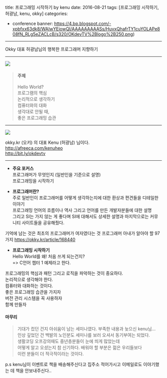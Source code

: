 title: 프로그래밍 시작하기 by kenu 
date: 2016-08-21
tags: [프로그래밍 시작하기, 허광남, kenu, okky]
categories: 
- conference
banner: https://4.bp.blogspot.com/-xpbfxx63dk8/WAIwYEiowQI/AAAAAAAAASs/HuvxQhafrTY1cuYOLAPe808fN_RLg5eZACLcB/s320/OKdevTV%2Blogo%2B250.png)

---
Okky 대표 허광남님의 행복한 프로그래머 지향하기

<!-- more -->

---
![](https://2.bp.blogspot.com/-0NINtGT48X0/WAIwKk7ez1I/AAAAAAAAASo/uDUazxT346k6WCDJ9CTtLSLVKJkb6eN6gCLcB/s640/Cap%2B2016-10-15%2B22-30-20-862.jpg)

> #### 주제
> Hello World?  
> 프로그램의 핵심  
> 논리적으로 생각하기  
> 컴퓨터와의 대화  
> 생각대로 안될 때,  
> 좋은 프로그래밍 습관

---

![](https://1.bp.blogspot.com/-nU3w1YS6eks/WAIyBbyePRI/AAAAAAAAAS4/LhFsd4AWqvcehDC5Hbyy2taEVosJgcaXwCLcB/s640/Cap%2B2016-10-15%2B22-40-51-900.jpg)  

okky.kr (오키) 의 대표 Kenu (허광남) 님이다.  
<http://afreeca.com/kenuheo>  
<http://bit.ly/okdevtv>

---
- **주요 포커스**  
프로그래머가 무엇인지 (일반인을 기준으로 설명)  
프로그래밍을 시작하기

- **프로그래머란?**  
주로 일반인이 프로그래머를 어떻게 생각하는지에 대한 환상과
편견들을 디테일한 이야기  
프로그래밍 언어의 흐름이나 역사 그리고 언어를 만든 개발자분들에 대한 설명  
그리고 SI는 가지 않는 게 좋다며 SI에 대해서도 상세한 설명과
마지막으로는 커뮤니티 사이트들을 공유해줬다.

기억에 남는 것은 최초의 프로그래머가 여자였다는 것
프로그래머 아내가 알아야 할 97가지
<https://okky.kr/article/168440>

- **프로그래밍 시작하기**  
Hello World를 왜! 처음 쓰게 되는건지?  
=> C언어 챕터 1 예제라고 한다.

프로그래밍의 핵심과 패턴 그리고 로직을 파악하는 것이 중요하다.  
논리적으로 생각해야 한다.  
컴퓨터와 대화하는 것이다.  
좋은 프로그래밍 습관을 가지자  
버전 관리 시스템을 꼭 사용하자  
함께 만들자

#### 마무리
>기대가 컸던 건지 아쉬움이 남는 세미나였다. 부족한 내용과 늦으신 kenu님...  
>인상 깊었던 건 백발의 노인분도 세미나를 보러 오셔서 동기부여는 되었다.  
>생활코딩 오프강의때도 중년층분들이 눈에 띄게 많았는데  
>어떻게 알고 오셨는지 참 신기하다. 배워야 할 부분은 젊은 우리들보다  
>이런 분들이 더 적극적이라는 것이다.

p.s kenu님이 이벤트로 책을 배송해주신다고 집주소 적어가시고
이메일로도 이야기했는 데 책을 안보내주신다..
